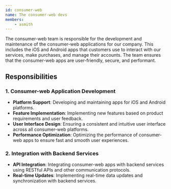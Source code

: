 ```yaml
---
id: consumer-web
name: The consumer-web devs
members:
    - asmith
---
```


The consumer-web team is responsible for the development and maintenance of the consumer-web applications for our company. This includes the iOS and Android apps that customers use to interact with our services, make purchases, and manage their accounts. The team ensures that the consumer-web apps are user-friendly, secure, and performant.

## Responsibilities

### 1. Consumer-web Application Development
- **Platform Support**: Developing and maintaining apps for iOS and Android platforms.
- **Feature Implementation**: Implementing new features based on product requirements and user feedback.
- **User Interface Design**: Ensuring a consistent and intuitive user interface across all consumer-web platforms.
- **Performance Optimization**: Optimizing the performance of consumer-web apps to ensure fast and smooth user experiences.

### 2. Integration with Backend Services
- **API Integration**: Integrating consumer-web apps with backend services using RESTful APIs and other communication protocols.
- **Real-time Updates**: Implementing real-time data updates and synchronization with backend services.
